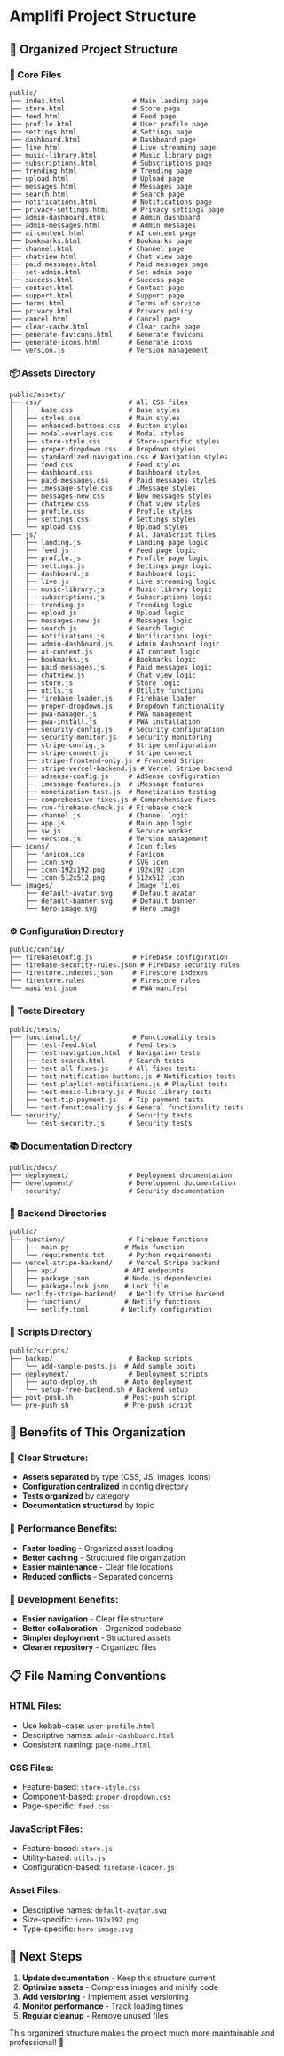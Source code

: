 # Amplifi Project Structure

## 📁 Organized Project Structure

### **🎯 Core Files**
```
public/
├── index.html                 # Main landing page
├── store.html                 # Store page
├── feed.html                  # Feed page
├── profile.html               # User profile page
├── settings.html              # Settings page
├── dashboard.html             # Dashboard page
├── live.html                  # Live streaming page
├── music-library.html         # Music library page
├── subscriptions.html         # Subscriptions page
├── trending.html              # Trending page
├── upload.html                # Upload page
├── messages.html              # Messages page
├── search.html                # Search page
├── notifications.html         # Notifications page
├── privacy-settings.html      # Privacy settings page
├── admin-dashboard.html       # Admin dashboard
├── admin-messages.html        # Admin messages
├── ai-content.html           # AI content page
├── bookmarks.html            # Bookmarks page
├── channel.html              # Channel page
├── chatview.html             # Chat view page
├── paid-messages.html        # Paid messages page
├── set-admin.html            # Set admin page
├── success.html              # Success page
├── contact.html              # Contact page
├── support.html              # Support page
├── terms.html                # Terms of service
├── privacy.html              # Privacy policy
├── cancel.html               # Cancel page
├── clear-cache.html          # Clear cache page
├── generate-favicons.html    # Generate favicons
├── generate-icons.html       # Generate icons
└── version.js                # Version management
```

### **📦 Assets Directory**
```
public/assets/
├── css/                      # All CSS files
│   ├── base.css              # Base styles
│   ├── styles.css            # Main styles
│   ├── enhanced-buttons.css  # Button styles
│   ├── modal-overlays.css    # Modal styles
│   ├── store-style.css       # Store-specific styles
│   ├── proper-dropdown.css   # Dropdown styles
│   ├── standardized-navigation.css # Navigation styles
│   ├── feed.css              # Feed styles
│   ├── dashboard.css         # Dashboard styles
│   ├── paid-messages.css     # Paid messages styles
│   ├── imessage-style.css    # iMessage styles
│   ├── messages-new.css      # New messages styles
│   ├── chatview.css          # Chat view styles
│   ├── profile.css           # Profile styles
│   ├── settings.css          # Settings styles
│   └── upload.css            # Upload styles
├── js/                       # All JavaScript files
│   ├── landing.js            # Landing page logic
│   ├── feed.js               # Feed page logic
│   ├── profile.js            # Profile page logic
│   ├── settings.js           # Settings page logic
│   ├── dashboard.js          # Dashboard logic
│   ├── live.js               # Live streaming logic
│   ├── music-library.js      # Music library logic
│   ├── subscriptions.js      # Subscriptions logic
│   ├── trending.js           # Trending logic
│   ├── upload.js             # Upload logic
│   ├── messages-new.js       # Messages logic
│   ├── search.js             # Search logic
│   ├── notifications.js      # Notifications logic
│   ├── admin-dashboard.js    # Admin dashboard logic
│   ├── ai-content.js         # AI content logic
│   ├── bookmarks.js          # Bookmarks logic
│   ├── paid-messages.js      # Paid messages logic
│   ├── chatview.js           # Chat view logic
│   ├── store.js              # Store logic
│   ├── utils.js              # Utility functions
│   ├── firebase-loader.js    # Firebase loader
│   ├── proper-dropdown.js    # Dropdown functionality
│   ├── pwa-manager.js        # PWA management
│   ├── pwa-install.js        # PWA installation
│   ├── security-config.js    # Security configuration
│   ├── security-monitor.js   # Security monitoring
│   ├── stripe-config.js      # Stripe configuration
│   ├── stripe-connect.js     # Stripe connect
│   ├── stripe-frontend-only.js # Frontend Stripe
│   ├── stripe-vercel-backend.js # Vercel Stripe backend
│   ├── adsense-config.js     # AdSense configuration
│   ├── imessage-features.js  # iMessage features
│   ├── monetization-test.js  # Monetization testing
│   ├── comprehensive-fixes.js # Comprehensive fixes
│   ├── run-firebase-check.js # Firebase check
│   ├── channel.js            # Channel logic
│   ├── app.js                # Main app logic
│   ├── sw.js                 # Service worker
│   └── version.js            # Version management
├── icons/                    # Icon files
│   ├── favicon.ico           # Favicon
│   ├── icon.svg              # SVG icon
│   ├── icon-192x192.png      # 192x192 icon
│   └── icon-512x512.png      # 512x512 icon
└── images/                   # Image files
    ├── default-avatar.svg     # Default avatar
    ├── default-banner.svg     # Default banner
    └── hero-image.svg         # Hero image
```

### **⚙️ Configuration Directory**
```
public/config/
├── firebaseConfig.js          # Firebase configuration
├── firebase-security-rules.json # Firebase security rules
├── firestore.indexes.json     # Firestore indexes
├── firestore.rules            # Firestore rules
└── manifest.json              # PWA manifest
```

### **🧪 Tests Directory**
```
public/tests/
├── functionality/             # Functionality tests
│   ├── test-feed.html        # Feed tests
│   ├── test-navigation.html  # Navigation tests
│   ├── test-search.html      # Search tests
│   ├── test-all-fixes.js     # All fixes tests
│   ├── test-notification-buttons.js # Notification tests
│   ├── test-playlist-notifications.js # Playlist tests
│   ├── test-music-library.js # Music library tests
│   ├── test-tip-payment.js   # Tip payment tests
│   └── test-functionality.js # General functionality tests
└── security/                 # Security tests
    └── test-security.js      # Security tests
```

### **📚 Documentation Directory**
```
public/docs/
├── deployment/               # Deployment documentation
├── development/              # Development documentation
└── security/                 # Security documentation
```

### **🔧 Backend Directories**
```
public/
├── functions/                # Firebase functions
│   ├── main.py              # Main function
│   └── requirements.txt      # Python requirements
├── vercel-stripe-backend/    # Vercel Stripe backend
│   ├── api/                 # API endpoints
│   ├── package.json         # Node.js dependencies
│   └── package-lock.json    # Lock file
└── netlify-stripe-backend/   # Netlify Stripe backend
    ├── functions/           # Netlify functions
    └── netlify.toml        # Netlify configuration
```

### **📝 Scripts Directory**
```
public/scripts/
├── backup/                   # Backup scripts
│   └── add-sample-posts.js  # Add sample posts
├── deployment/               # Deployment scripts
│   ├── auto-deploy.sh       # Auto deployment
│   └── setup-free-backend.sh # Backend setup
├── post-push.sh             # Post-push script
└── pre-push.sh              # Pre-push script
```

## 🎯 Benefits of This Organization

### **📁 Clear Structure:**
- **Assets separated** by type (CSS, JS, images, icons)
- **Configuration centralized** in config directory
- **Tests organized** by category
- **Documentation structured** by topic

### **🚀 Performance Benefits:**
- **Faster loading** - Organized asset loading
- **Better caching** - Structured file organization
- **Easier maintenance** - Clear file locations
- **Reduced conflicts** - Separated concerns

### **🔧 Development Benefits:**
- **Easier navigation** - Clear file structure
- **Better collaboration** - Organized codebase
- **Simpler deployment** - Structured assets
- **Cleaner repository** - Organized files

## 📋 File Naming Conventions

### **HTML Files:**
- Use kebab-case: `user-profile.html`
- Descriptive names: `admin-dashboard.html`
- Consistent naming: `page-name.html`

### **CSS Files:**
- Feature-based: `store-style.css`
- Component-based: `proper-dropdown.css`
- Page-specific: `feed.css`

### **JavaScript Files:**
- Feature-based: `store.js`
- Utility-based: `utils.js`
- Configuration-based: `firebase-loader.js`

### **Asset Files:**
- Descriptive names: `default-avatar.svg`
- Size-specific: `icon-192x192.png`
- Type-specific: `hero-image.svg`

## 🎯 Next Steps

1. **Update documentation** - Keep this structure current
2. **Optimize assets** - Compress images and minify code
3. **Add versioning** - Implement asset versioning
4. **Monitor performance** - Track loading times
5. **Regular cleanup** - Remove unused files

This organized structure makes the project much more maintainable and professional! 🚀 